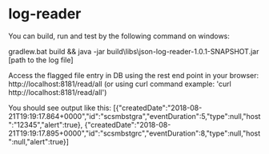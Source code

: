 # log-reader

You can build, run and test by the following command on windows:

gradlew.bat build && java -jar build\libs\json-log-reader-1.0.1-SNAPSHOT.jar [path to the log file]

Access the flagged file entry in DB using the rest end point in your browser: http://localhost:8181/read/all 
(or using curl command example: 'curl http://localhost:8181/read/all')

You should see output like this:
[{"createdDate":"2018-08-21T19:19:17.864+0000","id":"scsmbstgra","eventDuration":5,"type":null,"host":"12345","alert":true},
{"createdDate":"2018-08-21T19:19:17.895+0000","id":"scsmbstgrc","eventDuration":8,"type":null,"host":null,"alert":true}]